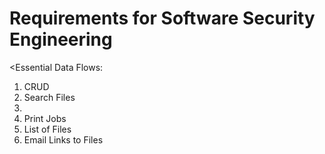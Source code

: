 <h1>Requirements for Software Security Engineering</h1>

<Essential Data Flows:</h2>

<ol>
<li>CRUD</li>
<li>Search Files<li>
<li>Print Jobs<//li>
<li>List of Files</li>
<li>Email Links to Files</li>
</ol>
